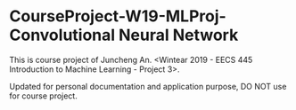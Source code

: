# CourseProject-W19-MLProj-Convolutional Neural Network

This is course project of Juncheng An. <Wintear 2019 - EECS 445 Introduction to Machine Learning - Project 3>.

Updated for personal documentation and application purpose, DO NOT use for course project.
